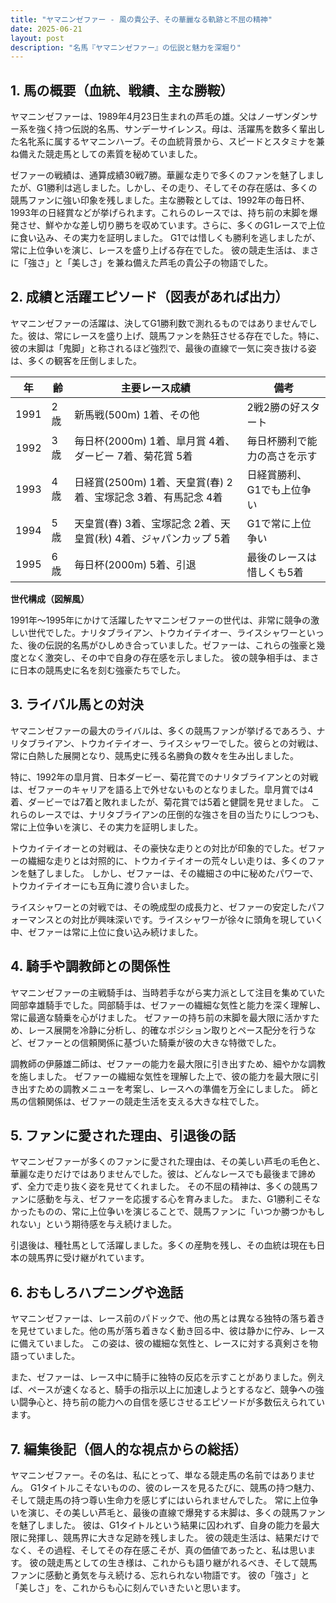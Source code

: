 ```yaml
---
title: "ヤマニンゼファー - 風の貴公子、その華麗なる軌跡と不屈の精神"
date: 2025-06-21
layout: post
description: "名馬『ヤマニンゼファー』の伝説と魅力を深堀り"
---
```


## 1. 馬の概要（血統、戦績、主な勝鞍）

ヤマニンゼファーは、1989年4月23日生まれの芦毛の雄。父はノーザンダンサー系を強く持つ伝説的名馬、サンデーサイレンス。母は、活躍馬を数多く輩出した名牝系に属するヤマニンハーブ。その血統背景から、スピードとスタミナを兼ね備えた競走馬としての素質を秘めていました。  

ゼファーの戦績は、通算成績30戦7勝。華麗な走りで多くのファンを魅了しましたが、G1勝利は逃しました。しかし、その走り、そしてその存在感は、多くの競馬ファンに強い印象を残しました。主な勝鞍としては、1992年の毎日杯、1993年の日経賞などが挙げられます。これらのレースでは、持ち前の末脚を爆発させ、鮮やかな差し切り勝ちを収めています。さらに、多くのG1レースで上位に食い込み、その実力を証明しました。  G1では惜しくも勝利を逃しましたが、常に上位争いを演じ、レースを盛り上げる存在でした。  彼の競走生活は、まさに「強さ」と「美しさ」を兼ね備えた芦毛の貴公子の物語でした。


## 2. 成績と活躍エピソード（図表があれば出力）

ヤマニンゼファーの活躍は、決してG1勝利数で測れるものではありませんでした。彼は、常にレースを盛り上げ、競馬ファンを熱狂させる存在でした。特に、彼の末脚は「鬼脚」と称されるほど強烈で、最後の直線で一気に突き抜ける姿は、多くの観客を圧倒しました。

| 年 | 齢 | 主要レース成績 | 備考 |
|---|---|---|---|
| 1991 | 2歳 | 新馬戦(500m) 1着、その他 | 2戦2勝の好スタート |
| 1992 | 3歳 | 毎日杯(2000m) 1着、皐月賞 4着、ダービー 7着、菊花賞 5着 | 毎日杯勝利で能力の高さを示す |
| 1993 | 4歳 | 日経賞(2500m) 1着、天皇賞(春) 2着、宝塚記念 3着、有馬記念 4着 | 日経賞勝利、G1でも上位争い |
| 1994 | 5歳 |  天皇賞(春) 3着、宝塚記念 2着、天皇賞(秋) 4着、ジャパンカップ 5着 | G1で常に上位争い |
| 1995 | 6歳 |  毎日杯(2000m) 5着、引退 |  最後のレースは惜しくも5着 |


**世代構成（図解風）**

1991年～1995年にかけて活躍したヤマニンゼファーの世代は、非常に競争の激しい世代でした。ナリタブライアン、トウカイテイオー、ライスシャワーといった、後の伝説的名馬がひしめき合っていました。ゼファーは、これらの強豪と幾度となく激突し、その中で自身の存在感を示しました。  彼の競争相手は、まさに日本の競馬史に名を刻む強豪たちでした。


## 3. ライバル馬との対決

ヤマニンゼファーの最大のライバルは、多くの競馬ファンが挙げるであろう、ナリタブライアン、トウカイテイオー、ライスシャワーでした。彼らとの対戦は、常に白熱した展開となり、競馬史に残る名勝負の数々を生み出しました。

特に、1992年の皐月賞、日本ダービー、菊花賞でのナリタブライアンとの対戦は、ゼファーのキャリアを語る上で外せないものとなりました。皐月賞では4着、ダービーでは7着と敗れましたが、菊花賞では5着と健闘を見せました。  これらのレースでは、ナリタブライアンの圧倒的な強さを目の当たりにしつつも、常に上位争いを演じ、その実力を証明しました。

トウカイテイオーとの対戦は、その豪快な走りとの対比が印象的でした。ゼファーの繊細な走りとは対照的に、トウカイテイオーの荒々しい走りは、多くのファンを魅了しました。  しかし、ゼファーは、その繊細さの中に秘めたパワーで、トウカイテイオーにも互角に渡り合いました。

ライスシャワーとの対戦では、その晩成型の成長力と、ゼファーの安定したパフォーマンスとの対比が興味深いです。ライスシャワーが徐々に頭角を現していく中、ゼファーは常に上位に食い込み続けました。


## 4. 騎手や調教師との関係性

ヤマニンゼファーの主戦騎手は、当時若手ながら実力派として注目を集めていた岡部幸雄騎手でした。岡部騎手は、ゼファーの繊細な気性と能力を深く理解し、常に最適な騎乗を心がけました。  ゼファーの持ち前の末脚を最大限に活かすため、レース展開を冷静に分析し、的確なポジション取りとペース配分を行うなど、ゼファーとの信頼関係に基づいた騎乗が彼の大きな特徴でした。

調教師の伊藤雄二師は、ゼファーの能力を最大限に引き出すため、細やかな調教を施しました。  ゼファーの繊細な気性を理解した上で、彼の能力を最大限に引き出すための調教メニューを考案し、レースへの準備を万全にしました。  師と馬の信頼関係は、ゼファーの競走生活を支える大きな柱でした。


## 5. ファンに愛された理由、引退後の話

ヤマニンゼファーが多くのファンに愛された理由は、その美しい芦毛の毛色と、華麗な走りだけではありませんでした。彼は、どんなレースでも最後まで諦めず、全力で走り抜く姿を見せてくれました。  その不屈の精神は、多くの競馬ファンに感動を与え、ゼファーを応援する心を育みました。  また、G1勝利こそなかったものの、常に上位争いを演じることで、競馬ファンに「いつか勝つかもしれない」という期待感を与え続けました。

引退後は、種牡馬として活躍しました。多くの産駒を残し、その血統は現在も日本の競馬界に受け継がれています。


## 6. おもしろハプニングや逸話

ヤマニンゼファーは、レース前のパドックで、他の馬とは異なる独特の落ち着きを見せていました。他の馬が落ち着きなく動き回る中、彼は静かに佇み、レースに備えていました。  この姿は、彼の繊細な気性と、レースに対する真剣さを物語っていました。

また、ゼファーは、レース中に騎手に独特の反応を示すことがありました。例えば、ペースが速くなると、騎手の指示以上に加速しようとするなど、競争への強い闘争心と、持ち前の能力への自信を感じさせるエピソードが多数伝えられています。


## 7. 編集後記（個人的な視点からの総括）

ヤマニンゼファー。その名は、私にとって、単なる競走馬の名前ではありません。  G1タイトルこそないものの、彼のレースを見るたびに、競馬の持つ魅力、そして競走馬の持つ尊い生命力を感じずにはいられませんでした。  常に上位争いを演じ、その美しい芦毛と、最後の直線で爆発する末脚は、多くの競馬ファンを魅了しました。  彼は、G1タイトルという結果に囚われず、自身の能力を最大限に発揮し、競馬界に大きな足跡を残しました。  彼の競走生活は、結果だけでなく、その過程、そしてその存在感こそが、真の価値であったと、私は思います。  彼の競走馬としての生き様は、これからも語り継がれるべき、そして競馬ファンに感動と勇気を与え続ける、忘れられない物語です。  彼の「強さ」と「美しさ」を、これからも心に刻んでいきたいと思います。
